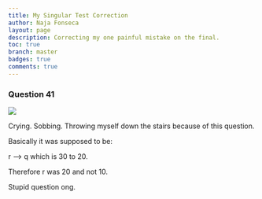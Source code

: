 ```yaml
---
title: My Singular Test Correction
author: Naja Fonseca
layout: page
description: Correcting my one painful mistake on the final.
toc: true
branch: master
badges: true
comments: true
---
```


### Question 41

![]({{site.baseurl}}/images/)

Crying. Sobbing. Throwing myself down the stairs because of this question. 

Basically it was supposed to be:

r --> q which is 30 to 20.

Therefore r was 20 and not 10.

Stupid question ong. 